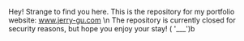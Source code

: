Hey! Strange to find you here. This is the repository for my portfolio website: www.jerry-gu.com
\n The repository is currently closed for security reasons, but hope you enjoy your stay! ( '___')b
